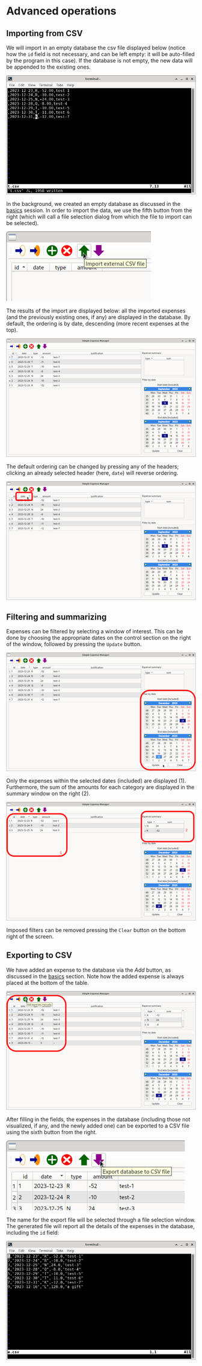 # Advanced operations




## Importing from CSV

We will import in an empty database the csv file displayed
below (notice how the `id` field is not necessary, and can be
left empty: it will be auto-filled by the program in this
case). If the database is not empty, the new data will be
appended to the existing ones.

![import_csv](adv-01-import_csv.png)

In the background, we created an empty database as discussed in
the [basics](basic.md) session. In order to import the data,
we use the fifth button from the right (which will call a file
selection dialog from which the file to import can be
selected).

![import](adv-02-import.png)

The results of the import are displayed below: all the imported
expenses (and the previously existing ones, if any) are
displayed in the database. By default, the ordering is by date,
descending (more recent expenses at the top).

![full](adv-03-full.png)

The default ordering can be changed by pressing any of the
headers; clicking an already selected header (here, `date`)
will reverse ordering.

![reordering](adv-04-reordering.png)




## Filtering and summarizing

Expenses can be filtered by selecting a window of interest.
This can be done by choosing the appropriate dates on the
control section on the right of the window, followed by
pressing the `Update` button.

![filtering](adv-05-filtering.png)

Only the expenses within the selected dates (included) are
displayed (1). Furthermore, the sum of the amounts for each
category are displayed in the summary window on the right (2).

![summarizing](adv-06-summarizing.png)

Imposed filters can be removed pressing the `Clear` button on
the bottom right of the screen.




## Exporting to CSV

We have added an expense to the database via the *Add* button,
as discussed in the [basics](basic.md) section. Note how the
added expense is always placed at the bottom of the table.

![adding](adv-07-adding.png)

After filling in the fields, the expenses in the database
(including those not visualized, if any, and the newly added
one) can be exported to a CSV file using the sixth button from
the right.

![export](adv-08-export.png)

The name for the export file will be selected through a file
selection window. The generated file will report all the
details of the expenses in the database, including the `id`
field:

![export_csv](adv-09-export_csv.png)
